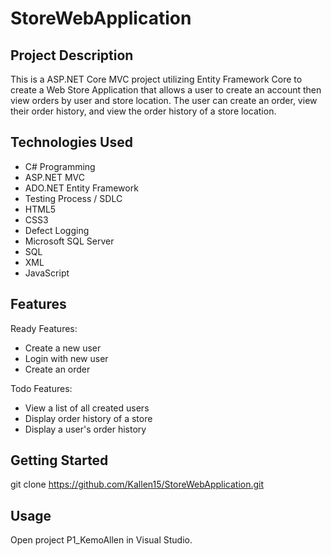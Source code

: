 # StoreWebApplication
## Project Description
This is a ASP.NET Core MVC project utilizing Entity Framework Core to create a Web Store Application that allows a user to create an account then view orders by user and store location. The user can create an order, view their order history, and view the order history of a store location.
## Technologies Used
* C# Programming
* ASP.NET MVC
* ADO.NET Entity Framework
* Testing Process / SDLC
* HTML5
* CSS3
* Defect Logging
* Microsoft SQL Server
* SQL
* XML
* JavaScript
## Features
Ready Features:
* Create a new user
* Login with new user
* Create an order

Todo Features:
* View a list of all created users
* Display order history of a store
* Display a user's order history
## Getting Started
git clone https://github.com/Kallen15/StoreWebApplication.git

## Usage
Open project P1_KemoAllen in Visual Studio. 
